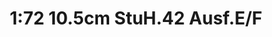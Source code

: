 ---
layout: product
title: "1:72  10.5cm StuH.42 Ausf.E/F"
price: "2400" 
desc: "Maketa"
img_path: "/assets/img/DRA7561.webp"
brand: "Dragon"
available: false
special_offer: false
new: false
soon: false
cat: "010000"
subcat: "010600"
subsubcat: "0N/A"
sifra: "DRA7561"
popular: false
spec: false
---